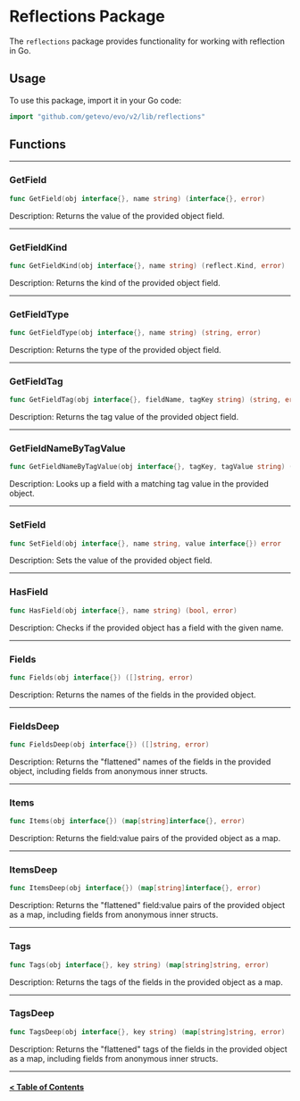 # Reflections Package

The `reflections` package provides functionality for working with reflection in Go.

## Usage
To use this package, import it in your Go code:
```go
import "github.com/getevo/evo/v2/lib/reflections"
```

## Functions

---
### GetField

```go
func GetField(obj interface{}, name string) (interface{}, error)
```
Description: Returns the value of the provided object field.

---
### GetFieldKind
```go
func GetFieldKind(obj interface{}, name string) (reflect.Kind, error)
```
Description: Returns the kind of the provided object field.

---
### GetFieldType
```go
func GetFieldType(obj interface{}, name string) (string, error)
```
Description: Returns the type of the provided object field.

---
### GetFieldTag
```go
func GetFieldTag(obj interface{}, fieldName, tagKey string) (string, error)
```
Description: Returns the tag value of the provided object field.

---
### GetFieldNameByTagValue
```go
func GetFieldNameByTagValue(obj interface{}, tagKey, tagValue string) (string, error)
```
Description: Looks up a field with a matching tag value in the provided object.

---
### SetField
```go
func SetField(obj interface{}, name string, value interface{}) error
```
Description: Sets the value of the provided object field.

---
### HasField
```go
func HasField(obj interface{}, name string) (bool, error)
```
Description: Checks if the provided object has a field with the given name.

---
### Fields
```go
func Fields(obj interface{}) ([]string, error)
```
Description: Returns the names of the fields in the provided object.

---
### FieldsDeep
```go
func FieldsDeep(obj interface{}) ([]string, error)
```
Description: Returns the "flattened" names of the fields in the provided object, including fields from anonymous inner structs.

---
### Items
```go
func Items(obj interface{}) (map[string]interface{}, error)
```
Description: Returns the field:value pairs of the provided object as a map.

---
### ItemsDeep

```go
func ItemsDeep(obj interface{}) (map[string]interface{}, error)
```
Description: Returns the "flattened" field:value pairs of the provided object as a map, including fields from anonymous inner structs.

---
### Tags
```go
func Tags(obj interface{}, key string) (map[string]string, error)
```
Description: Returns the tags of the fields in the provided object as a map.

---
### TagsDeep
```go
func TagsDeep(obj interface{}, key string) (map[string]string, error)
```
Description: Returns the "flattened" tags of the fields in the provided object as a map, including fields from anonymous inner structs.

---
#### [< Table of Contents](https://github.com/getevo/evo#table-of-contents)